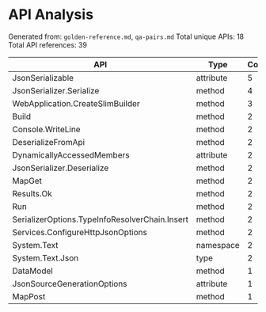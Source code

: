 # API Analysis

Generated from: `golden-reference.md`, `qa-pairs.md`
Total unique APIs: 18
Total API references: 39

| API | Type | Count |
|-----|------|-------|
| JsonSerializable | attribute | 5 |
| JsonSerializer.Serialize | method | 4 |
| WebApplication.CreateSlimBuilder | method | 3 |
| Build | method | 2 |
| Console.WriteLine | method | 2 |
| DeserializeFromApi | method | 2 |
| DynamicallyAccessedMembers | attribute | 2 |
| JsonSerializer.Deserialize | method | 2 |
| MapGet | method | 2 |
| Results.Ok | method | 2 |
| Run | method | 2 |
| SerializerOptions.TypeInfoResolverChain.Insert | method | 2 |
| Services.ConfigureHttpJsonOptions | method | 2 |
| System.Text | namespace | 2 |
| System.Text.Json | type | 2 |
| DataModel | method | 1 |
| JsonSourceGenerationOptions | attribute | 1 |
| MapPost | method | 1 |
